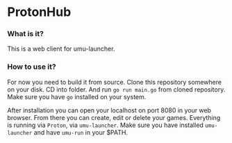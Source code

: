 # ProtonHub

### What is it?

This is a web client for umu-launcher.

### How to use it?

For now you need to build it from source.
Clone this repository somewhere on your disk. CD into folder. And run `go run main.go` from cloned repository.
Make sure you have `go` installed on your system.

After installation you can open your localhost on port 8080 in your web browser.
From there you can create, edit or delete your games. Everything is running via `Proton`, via `umu-launcher`.
Make sure you have installed `umu-launcher` and have `umu-run` in your $PATH.
